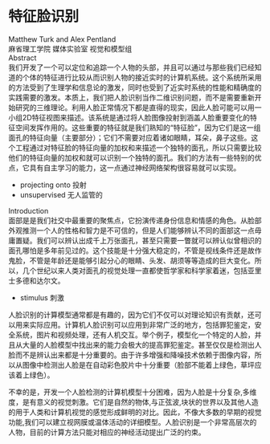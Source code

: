 # 特征脸识别
Matthew Turk and Alex Pentland  
麻省理工学院 媒体实验室 视觉和模型组  
Abstract   
我们开发了一个可以定位和追踪一个人物的头部，并且可以通过与那些我们已经知道的个体的特征进行比较从而识别人物的接近实时的计算机系统。这个系统所采用的方法受到了生理学和信息论的激发，同时也受到了近实时系统的性能和精确度的实践需要的激发。本质上，我们把人脸识别当作二维识别问题，而不是需要重新开始研究的三维理论。利用人脸正常情况下都是直得的现实，因此人脸可能可以用一小组2D特征视图来描述。该系统是通过将人脸图像投射到涵盖人脸重要变化的特征空间发挥作用的。这些重要的特征就是我们熟知的“特征脸”，因为它们是这一组面孔的特征向量（主要部分）；它们不需要对应着诸如眼睛，耳朵，鼻子这些。这个工程通过对特征脸的特征向量的加权和来描述一个独特的面孔，所以只需要比较他们的特征向量的加权和就可以识别一个独特的面孔。我们的方法有一些特别的优点，它具有自主学习的能力，这一点通过神经网络架构很容易就可以实现。

* projecting onto 投射
* unsupervised  无人监管的


Introduction  
面部是是我们社交中最重要的聚焦点，它扮演传递身份信息和情感的角色。从脸部外观推测一个人的性格和智力是不可信的，但是人们能够辨认不同的面部这一点毋庸置疑。我们可以辨认出成千上万张面孔，甚至只需要一瞥就可以辨认似曾相识的面孔哪怕是多年前见过的。这个技能是十分强大稳定的，不管是视线条件还是故作鬼脸，不管是年龄还是能够引起分心的眼睛、头发、胡须等等造成的巨大变化。所以，几个世纪以来人类对面孔的视觉处理一直都使哲学家和科学家着迷，包括亚里士多德和达尔文。

 * stimulus 刺激
   
人脸识别的计算模型通常都是有趣的，因为它们不仅可以对理论知识有贡献，还可以用来实际应用。计算机人脸识别可以应用到非常广泛的地方，包括罪犯鉴定，安全系统，图片和视频处理，还有人机交互。举个例子，模型化一个特定的人脸，并且从大量的人脸模型中找出来的能力会极大的提高罪犯鉴定。甚至仅仅是检测出人脸而不是辨认出来都是十分重要的。由于许多增强和降噪技术依赖于图像内容，所以从图像中检测出人脸是在自动彩色胶片中十分重要（脸部不能着上绿色，草坪应该着上绿色）。

不幸的是，开发一个人脸检测的计算机模型十分困难，因为人脸是十分复杂,多维度，是有意义的视觉刺激。它们是自然的物体,与正弦波,块状的世界以及其他人造的用于人类和计算机视觉的感觉形成鲜明的对比。因此，不像大多数的早期的视觉功能,我们可以建立视网膜或温体活动的详细模型。人脸识别是一个非常高层次的人物，目前的计算方法只能对相应的神经活动提出广泛的约束。